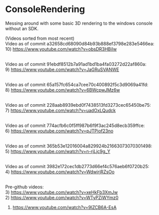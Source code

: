 ConsoleRendering
================

Messing around with some basic 3D rendering to the windows console without an SDK.


(Videos sorted from most recent)<br>
Video as of commit a32658cd68090d84b93b888ef3798e283e5466ea:<br>
10) https://www.youtube.com/watch?v=obsDR3HBiIw<br><br>

Video as of commit 91ebdf8512b7a91ad1bd1ba4fa03272d22af860a:<br>
9) https://www.youtube.com/watch?v=JaGRuSVANWE<br><br>

Video as of commit 65a157fc654ca7cee70c400892f5c3d9069a41fd:<br>
8) https://www.youtube.com/watch?v=6BWcpwJMz6w<br><br>

Video as of commit 228aab8939ebd0f7438513fd3273cec65450be75:<br>
7) https://www.youtube.com/watch?v=uadOxLQudck<br><br>

Video as of commit 774acfb6c0f5ff987b6f9f3ac245d8ecb359ffce:<br>
6) https://www.youtube.com/watch?v=pJTPiof23no<br><br>

Video as of commit 365b53e12016004a829924b21663073070301498:<br>
5) https://www.youtube.com/watch?v=n-rjLjc9g_Y<br><br>

Video as of commit 3982e172cec1db2773d66ef4c576aeb6f0720b25:<br>
4) https://www.youtube.com/watch?v=WdwirjRZsOo<br><br>

Pre-github videos:<br>
3) https://www.youtube.com/watch?v=xeHkFb3XmJw<br>
2) https://www.youtube.com/watch?v=WTyPZiWYmz0<br>
1) https://www.youtube.com/watch?v=9lZCB6A-EsA<br>
